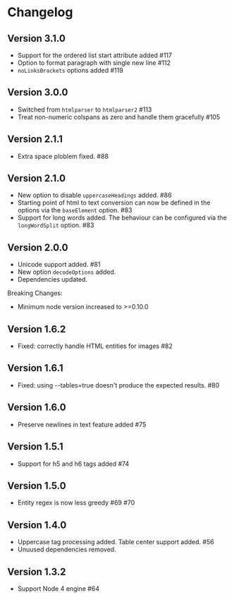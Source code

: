 # Changelog

## Version 3.1.0

 * Support for the ordered list start attribute added #117
 * Option to format paragraph with single new line #112
 * `noLinksBrackets` options added #119

## Version 3.0.0

 * Switched from `htmlparser` to `htmlparser2` #113
 * Treat non-numeric colspans as zero and handle them gracefully #105

## Version 2.1.1

 * Extra space ploblem fixed. #88

## Version 2.1.0

 * New option to disable `uppercaseHeadings` added. #86
 * Starting point of html to text conversion can now be defined in the options via the `baseElement` option. #83
 * Support for long words added. The behaviour can be configured via the `longWordSplit` option. #83

## Version 2.0.0

 * Unicode support added. #81
 * New option `decodeOptions` added.
 * Dependencies updated.

Breaking Changes:

 * Minimum node version increased to >=0.10.0

## Version 1.6.2

 * Fixed: correctly handle HTML entities for images #82

## Version 1.6.1

 * Fixed: using --tables=true doesn't produce the expected results. #80

## Version 1.6.0

 * Preserve newlines in text feature added #75

## Version 1.5.1

 * Support for h5 and h6 tags added #74

## Version 1.5.0

 * Entity regex is now less greedy #69 #70

## Version 1.4.0

 * Uppercase tag processing added. Table center support added. #56
 * Unuused dependencies removed.

## Version 1.3.2

* Support Node 4 engine #64
